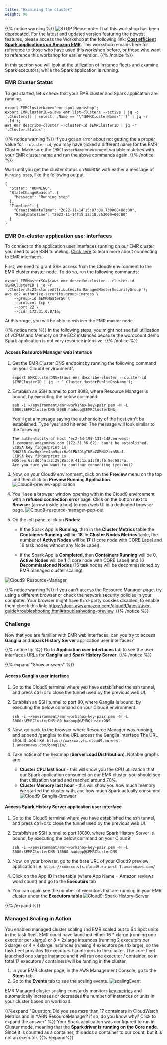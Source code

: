 ```yaml
---
title: "Examining the cluster"
weight: 90
---
```


{{% notice warning %}}
![STOP](../images/stop_small.png)
Please note: That this workshop has been deprecated. For the latest and updated version featuring the newest features, please access the Workshop at the following link: **[Cost efficient Spark applications on Amazon EMR](https://catalog.us-east-1.prod.workshops.aws/workshops/aaa003a7-9c9e-46ad-af28-477b0d906f47/en-US)**.
This workshop remains here for reference to those who have used this workshop before, or those who want to reference this workshop for earlier version.
{{% /notice %}}


In this section you will look at the utilization of instance fleets and examine Spark executors, while the Spark application is running.

### EMR Cluster Status
To get started, let's check that your EMR cluster and Spark application are running.  

```
export EMRClusterName="emr-spot-workshop";
export EMRClusterID=$(aws emr list-clusters --active | jq -c '.Clusters[] | select( .Name == '\"$EMRClusterName\"' )' | jq -r '.Id');
aws emr describe-cluster --cluster-id $EMRClusterID | jq -r '.Cluster.Status';
```

{{% notice warning %}}
If you got an error about not getting the a proper value for `--cluster-id`, you may have picked a different name for the EMR Cluster. Make sure the `EMRClusterName` enviroment variable matches with your EMR cluster name and run the above commands again.
{{% /notice %}}

Wait until you get the cluster status on `RUNNING` with eather a message of `Running step`, like the following output:

```
{
  "State": "RUNNING",
  "StateChangeReason": {
    "Message": "Running step"
  },
  "Timeline": {
    "CreationDateTime": "2022-11-14T15:07:08.730000+00:00",
    "ReadyDateTime": "2022-11-14T15:12:18.753000+00:00"
  }
}
```

### EMR On-cluster application user interfaces
To connect to the application user interfaces running on our EMR cluster you need to use SSH tunneling. [Click here](https://docs.aws.amazon.com/emr/latest/ManagementGuide/emr-web-interfaces.html) to learn more about connecting to EMR interfaces.  

First, we need to grant SSH access from the Cloud9 environment to the EMR cluster master node. To do so, run the following commands:

```
export EMRMasterSG=$(aws emr describe-cluster --cluster-id $EMRClusterID | jq -r '.Cluster.Ec2InstanceAttributes.EmrManagedMasterSecurityGroup');
aws ec2 authorize-security-group-ingress \
    --group-id $EMRMasterSG \
    --protocol tcp \
    --port 22 \
    --cidr 172.31.0.0/16;
```

At this stage, you will be able to ssh into the EMR master node. 

{{% notice note %}}
In the following steps, you might not see full utilization of vCPUs and Memory on the EC2 instances because the wordcount demo Spark application is not very resource intensive.
{{% /notice %}}

#### Access Resource Manager web interface

1. Get the EMR Cluster DNS endpoint by running the following command on your Cloud9 environment:\

    ```
    export EMRClusterDNS=$(aws emr describe-cluster --cluster-id $EMRClusterID | jq -r '.Cluster.MasterPublicDnsName');
    ```

1. Establish an SSH tunnel to port 8088, where Resource Manager is bound, by executing the below command: 

    ```    
    ssh -i ~/environment/emr-workshop-key-pair.pem -N -L 8080:$EMRClusterDNS:8088 hadoop@$EMRClusterDNS;
    ```

    You'll get a message saying the authenticity of the host can't be established. Type 'yes' and hit enter. The message will look similar to the following:

    ```
    The authenticity of host 'ec2-54-195-131-148.eu-west-1.compute.amazonaws.com (172.31.36.62)' can't be established.
    ECDSA key fingerprint is SHA256:Cmv0qkh+e4nm5qir6a9fPN5DlgTUEaCGBN42txhShoI.
    ECDSA key fingerprint is MD5:ee:63:d0:4a:a2:29:8a:c9:41:1b:a1:f0:f6:8e:68:4a.
    Are you sure you want to continue connecting (yes/no)? 
    ```
    
1. Now, on your Cloud9 environment, click on the **Preview** menu on the top and then click on **Preview Running Application**.
![Cloud9-preview-application](/images/running-emr-spark-apps-on-spot/cloud9-preview-application.png)

1. You'll see a browser window opening with in the Cloud9 environment with a **refused connection error** page. Click on the button next to **Browser** (arrow inside a box) to open web UI in a dedicated browser page.
![Cloud9-resource-manager-pop-out](/images/running-emr-spark-apps-on-spot/cloud9-resource-manager-pop-out.png)

1. On the left pane, click on **Nodes**:

    * If the Spark App is **Running**, then in the **Cluster Metrics** table the **Containers Running** will be  **18**. In **Cluster Nodes Metrics** table, the number of **Active Nodes** will be **17** (1 core node with CORE Label and 16 task nodes without any Node Label). 

    * If the Spark App is **Completed**, then **Containers Running** will be 0, **Active Nodes** will be  **1** (1 core node with CORE Label) and 16 **Decommissioned Nodes** (16 task nodes will be decommissioned by EMR managed cluster scaling).

![Cloud9-Resource-Manager](/images/running-emr-spark-apps-on-spot/cloud9-resource-manager-browser.png)

{{% notice warning %}}
If you can't access the Resource Manager page, try using a different browser or check the network security policies in your computer. Your browser might have third-party cookies disabled, to enable them check this link: https://docs.aws.amazon.com/cloud9/latest/user-guide/troubleshooting.html#troubleshooting-preview.
{{% /notice %}}

### Challenge 

Now that you are familiar with EMR web interfaces, can you try to access **Ganglia** and **Spark History Server** application user interfaces?

{{% notice tip %}}
Go to **Application user interfaces** tab to see the user interfaces URLs for  **Ganglia** and **Spark History Server**.
{{% /notice %}}

{{% expand "Show answers" %}}

#### Access Ganglia user interface

1. Go to the Cloud9 terminal where you have established the ssh tunnel, and press ctrl+c to close the tunnel used by the previous web UI. 
1. Establish an SSH tunnel to port 80, where Ganglia is bound, by executing the below command on your Cloud9 environment: 

    ```
    ssh -i ~/environment/emr-workshop-key-pair.pem -N -L 8080:$EMRClusterDNS:80 hadoop@$EMRClusterDNS
    ```

1. Now, go back to the browser where Resource Manager was running, and append /ganglia/ to the URL access the Ganglia Interface The URL should look like: `https://xxxxxx.vfs.cloud9.eu-west-1.amazonaws.com/ganglia/`


1. Take notice of the heatmap (**Server Load Distribution**). Notable graphs are:  

    * **Cluster CPU last hour** - this will show you the CPU utilization that our Spark application consumed on our EMR cluster. you should see that utilization varied and reached around 70%.  
    * **Cluster Memory last hour** - this will show you how much memory we started the cluster with, and how much Spark actually consumed.  
![Cloud9-Ganglia-Browser](/images/running-emr-spark-apps-on-spot/cloud9-ganglia-browser.png)
    

#### Access Spark History Server application user interface

1. Go to the Cloud9 terminal where you have established the ssh tunnel, and press ctrl+c to close the tunnel used by the previous web UI. 
1. Establish an SSH tunnel to port 18080, where Spark History Server is bound, by executing the below command on your Cloud9: 


    ```
    ssh -i ~/environment/emr-workshop-key-pair.pem -N -L 8080:$EMRClusterDNS:18080 hadoop@$EMRClusterDNS
    ```

1. Now, on your browser, go to the base URL of your Cloud9 preview application i.e. `https://xxxxxx.vfs.cloud9.eu-west-1.amazonaws.com/`
1. Click on the App ID in the table (where App Name = Amazon reviews word count) and go to the **Executors** tab  
1. You can again see the number of executors that are running in your EMR cluster under the **Executors table**
    ![Cloud9-Spark-History-Server](/images/running-emr-spark-apps-on-spot/cloud9-spark-history-server.png)

{{% /expand %}}

### Managed Scaling in Action

You enabled managed cluster scaling and EMR scaled out to 64 Spot units in the task fleet. EMR could have launched either 16 * xlarge (running one executor per xlarge) or 8 * 2xlarge instances (running 2 executors per 2xlarge) or 4 * 4xlarge instances (running 4 executors pe r4xlarge), so the task fleet provides 16 executors / containers to the cluster. The core fleet launched one xlarge instance and it will run one executor / container, so in total 17 executors / containers will be running in the cluster.


1. In your EMR cluster page, in the AWS Management Console, go to the **Steps** tab.
1. Go to the **Events** tab to see the scaling events.
![scalingEvent](/images/running-emr-spark-apps-on-spot/emrsparkscalingevent.png)

EMR Managed cluster scaling constantly monitors [key metrics](https://docs.aws.amazon.com/emr/latest/ManagementGuide/managed-scaling-metrics.html) and automatically increases or decreases the number of instances or units in your cluster based on workload.

{{%expand "Question: Did you see more than 17 containers in CloudWatch Metrics and in YARN ResourceManager? if so, do you know why? Click to expand the answer" %}}
Your Spark application was configured to run in Cluster mode, meaning that the **Spark driver is running on the Core node**. Since it is counted as a container, this adds a container to our count, but it is not an executor.
{{% /expand%}}